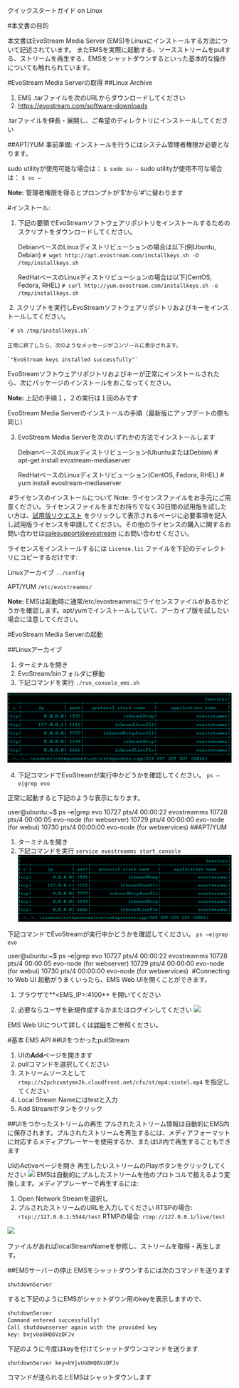 クイックスタートガイド on Linux

#本文書の目的

本文書はEvoStream Media Server (EMS)をLinuxにインストールする方法について記述されています。
またEMSを実際に起動する、ソースストリームをpullする、ストリームを再生する、EMSをシャットダウンするといった基本的な操作についても触れられています。

#EvoStream Media Serverの取得
##Linux Archive
1. EMS .tarファイルを次のURLからダウンロードしてください
2. https://evostream.com/software-downloads

.tarファイルを伸長・展開し、ご希望のディレクトリにインストールしてください


##APT/YUM
事前準備: インストールを行うにはシステム管理者権限が必要となります。

sudo utilityが使用可能な場合は：
    `$ sudo su –`
sudo utilityが使用不可な場合は：
    `$ su –`

**Note:**
管理者権限を得るとプロンプトが‘$’から‘#’に替わります

#インストール:

1. 下記の要領でEvoStreamソフトウェアリポジトリをインストールするためのスクリプトをダウンロードしてください。

    DebianベースのLinuxディストリビューションの場合は以下(例Ubuntu, Debian)
        `# wget http://apt.evostream.com/installkeys.sh -O /tmp/installkeys.sh`

    RedHatベースのLinuxディストリビューションの場合は以下(CentOS, Fedora, RHEL)
        `# curl http://yum.evostream.com/installkeys.sh -o /tmp/installkeys.sh`

​
2. スクリプトを実行しEvoStreamソフトウェアリポジトリおよびキーをインストールしてください。

    `# sh /tmp/installkeys.sh`

    正常に終了したら、次のようなメッセージがコンソールに表示されます。

    `"EvoStream keys installed successfully"`
​
    EvoStreamソフトウェアリポジトリおよびキーが正常にインストールされたら、次にパッケージのインストールをおこなってください。

**Note:** 上記の手順１，２の実行は１回のみです

EvoStream Media Serverのインストールの手順（最新版にアップデートの際も同じ）

3. EvoStream Media Serverを次のいずれかの方法でインストールします

    DebianベースのLinuxディストリビューション(UbuntuまたはDebian)
        # apt-get install evostream-mediaserver

    RedHatベースのLinuxディストリビューション(CentOS, Fedora, RHEL)
        # yum install evostream-mediaserver


​
#ライセンスのインストールについて
Note: ライセンスファイルをお手元にご用意ください。ライセンスファイルをまだお持ちでなく30日間の試用版を試したい方は、[試用版リクエスト](https://evostream.com/free-trial/) をクリックして表示されるページに必要事項を記入し試用版ライセンスを申請してください。その他のライセンスの購入に関するお問い合わせは[salesupport@evostream](mailto:salessupport@evostream.com) にお問い合わせください。


ライセンスをインストールするには `License.lic` ファイルを下記のディレクトリにコピーするだけです:

Linuxアーカイブ
`../config`

APT/YUM
`/etc/evostreamms/`

**Note:** EMSは起動時に通常/etc/evostreammsにライセンスファイルがあるかどうかを確認します。apt/yumでインストールしていて、アーカイブ版を試したい場合に注意してください。

#EvoStream Media Serverの起動

##Linuxアーカイブ

1. ターミナルを開き
2. EvoStream/binフォルダに移動
3. 下記コマンドを実行
    `./run_console_ems.sh`

![](../../images/userguide/start1.png)

4. 下記コマンドでEvoStreamが実行中かどうかを確認してください。
    `ps –e|grep evo`

正常に起動すると下記のような表示になります。

  user@ubuntu:~$ ps –e|grep evo
  10727 pts/4 00:00:22 evostreamms
  10728 pts/4 00:00:05 evo-node (for webserver)
  10729 pts/4 00:00:00 evo-node (for webui)
  10730 pts/4 00:00:00 evo-node (for webservices)
​
##APT/YUM
1. ターミナルを開き
2. 下記コマンドを実行
    `service evostreamms start_console`
    ![](../../images/userguide/start1.png)

下記コマンドでEvoStreamが実行中かどうかを確認してください。
`ps –e|grep evo`


  user@ubuntu:~$ ps –e|grep evo
  10727 pts/4 00:00:22 evostreamms
  10728 pts/4 00:00:05 evo-node (for webserver)
  10729 pts/4 00:00:00 evo-node (for webui)
  10730 pts/4 00:00:00 evo-node (for webservices)
​
#Connecting to Web UI
起動がうまくいったら、EMS Web UIを開くことができます。
1. ブラウザで**<EMS_IP>:4100** を開いてください

2. 必要ならユーザを新規作成するかまたはログインしてください
![](http://docs.evostream.com/2.0/images/home/UI_home.png)

EMS Web UIについて詳しくは[詳細](http://docs.evostream.com/2.0/userguide_webuioverview.html)をご参照ください。


#基本 EMS API
##UIをつかったpullStream
1. UIの**Add**ページを開きます
2. pullコマンドを選択してください
3. ストリームソースとして`rtmp://s2pchzxmtymn2k.cloudfront.net/cfx/st/mp4:sintel.mp4` を指定してください
4. Local Stream Nameにはtestと入力
5. Add Streamボタンをクリック

##UIをつかったストリームの再生
プルされたストリーム情報は自動的にEMS内に保存されます。プルされたストリームを再生するには、メディアフォーマットに対応するメディアプレーヤーを使用するか、またはUI内で再生することもできます

UIのActiveページを開き
再生したいストリームのPlayボタンをクリックしてください
![](http://docs.evostream.com/2.0/images/home/playback.JPG)
​
EMSは自動的にプルしたストリームを他のプロトコルで扱えるよう変換します。メディアプレーヤーで再生するには:

1. Open Network Streamを選択し
2. プルされたストリームのURLを入力してください
    RTSPの場合: `rtsp://127.0.0.1:5544/test`
    RTMPの場合: `rtmp://127.0.0.1/live/test`

![](​http://docs.evostream.com/2.0/images/home/rtspplayback.jpg)

ファイルがあればlocalStreamNameを参照し、ストリームを取得・再生します。

##EMSサーバーの停止
 EMSをシャットダウンするには次のコマンドを送ります
 ```
 shutdownServer
 ```
すると下記のようにEMSがシャットダウン用のkeyを表示しますので、
```
shutdownServer
Command entered successfully!
Call shutdownserver again with the provided key
key: bvjvUo8HQ6VzDFJv
```
下記のように今度はkeyを付けてシャットダウンコマンドを送ります
```
shutdownServer key=bVjvUo8HQ6VzDFJv
```
コマンドが送られるとEMSはシャットダウンします
